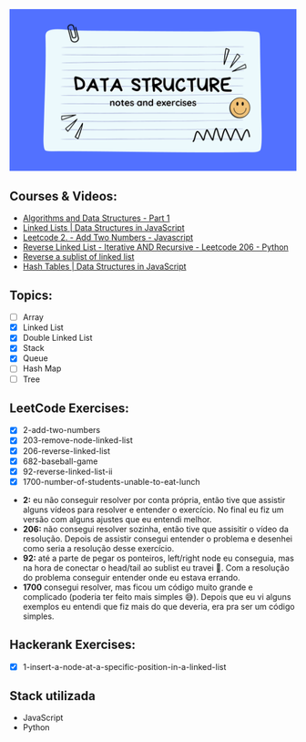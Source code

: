 ![src](https://raw.githubusercontent.com/NataliaFrancisca/github-readme-images/main/data-structure.png?token=GHSAT0AAAAAACCOGDKKD2EWROENPFOMCKRQZICFSMA)

## Courses & Videos:
- [Algorithms and Data Structures - Part 1](https://www.pluralsight.com/courses/algorithms-data-structures-part-one)
- [Linked Lists | Data Structures in JavaScript](https://www.youtube.com/watch?v=ChWWEncl76Y)
- [Leetcode 2. - Add Two Numbers - Javascript](https://www.youtube.com/watch?v=zSwAnsQp09k)
- [Reverse Linked List - Iterative AND Recursive - Leetcode 206 - Python](https://www.youtube.com/watch?v=G0_I-ZF0S38&t=373s)
- [Reverse a sublist of linked list](https://www.geeksforgeeks.org/reverse-sublist-linked-list/)
- [Hash Tables | Data Structures in JavaScript](https://www.youtube.com/watch?v=QuFPIZj55hU&list=PLu_sD_1ixKmhufvEeg2cCq4Wah7t3f91d&index=4)
## Topics:
- [ ] Array
- [X] Linked List
- [X] Double Linked List
- [X] Stack
- [X] Queue
- [ ] Hash Map
- [ ] Tree

## LeetCode Exercises:
- [X] 2-add-two-numbers 
- [X] 203-remove-node-linked-list
- [X] 206-reverse-linked-list
- [X] 682-baseball-game 
- [X] 92-reverse-linked-list-ii
- [X] 1700-number-of-students-unable-to-eat-lunch

- **2:** eu não conseguir resolver por conta própria, então tive que assistir alguns vídeos para resolver e entender o exercício. No final eu fiz um versão com alguns ajustes que eu entendi melhor.
- **206:** não consegui resolver sozinha, então tive que assisitir o vídeo da resolução. Depois de assistir consegui entender o problema e desenhei como seria a resolução desse exercício.
- **92:** até a parte de pegar os ponteiros, left/right node eu conseguia, mas na hora de conectar o head/tail ao sublist eu travei 🤯. Com a resolução do problema conseguir entender onde eu estava errando.
- **1700** consegui resolver, mas ficou um código muito grande e complicado (poderia ter feito mais simples 😅). Depois que eu vi alguns exemplos eu entendi que fiz mais do que deveria, era pra ser um código simples.

## Hackerank Exercises:
- [X] 1-insert-a-node-at-a-specific-position-in-a-linked-list

## Stack utilizada
- JavaScript
- Python

